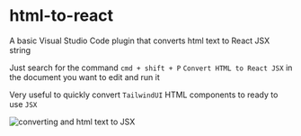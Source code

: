 # html-to-react

A basic Visual Studio Code plugin that converts html text to React JSX string

Just search for the command `cmd + shift + P` `Convert HTML to React JSX` in the document you want to edit and run it

Very useful to quickly convert `TailwindUI` HTML components to ready to use `JSX`

![converting and html text to JSX](https://raw.githubusercontent.com/riazXrazor/html-to-jsx/master/gif/html-to-jsx.gif)
